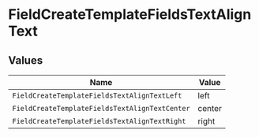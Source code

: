 # FieldCreateTemplateFieldsTextAlignText


## Values

| Name                                           | Value                                          |
| ---------------------------------------------- | ---------------------------------------------- |
| `FieldCreateTemplateFieldsTextAlignTextLeft`   | left                                           |
| `FieldCreateTemplateFieldsTextAlignTextCenter` | center                                         |
| `FieldCreateTemplateFieldsTextAlignTextRight`  | right                                          |